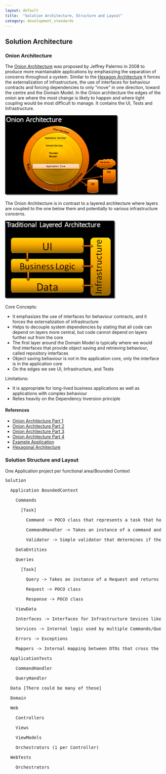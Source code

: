 ```yaml
---
layout: default
title:  "Solution Architecture, Structure and Layout"
category: development_standards
---
```


## Solution Architecture

### Onion Architecture

The [Onion Architecture](http://jeffreypalermo.com/blog/the-onion-architecture-part-1/) was proposed by Jeffrey Palermo in 2008 to produce more maintainable applications by emphasizing the separation of concerns throughout a system. Similar to the [Hexagon Architecture](https://en.wikipedia.org/wiki/Hexagonal_architecture_(software)) it forces the externalization of infrastructure, the use of interfaces for behaviour contracts and forcing dependencies to only "move" in one direction, toward the centre and the Domain Model. In the Onion architecture the edges of the onion are where the most change is likely to happen and where tight coupling would be most difficult to manage. It contains the UI, Tests and Infrastructure. 

![](images/OnionArchitecture.png)

The Onion Architecture is in contrast to a layered architecture where layers are coupled to the one below them and potentially to various infrastructure concerns.

![](images/LayeredArchitecture.png)

Core Concepts:

* It emphasizes the use of interfaces for behaviour contracts, and it forces the externalization of infrastructure
* Helps to decouple system dependencies by stating that all code can depend on layers more central, but code cannot depend on layers further out from the core
* The first layer around the Domain Model is typically where we would find interfaces that provide object saving and retrieving behaviour, called repository interfaces
* Object saving behaviour is *not* in the application core, only the interface is in the application core
* On the edges we see UI, Infrastructure, and Tests

Limitations:

* It is appropriate for long-lived business applications as well as applications with complex behaviour
* Relies heavily on the Dependency Inversion principle

#### References

* [Onion Architecture Part 1](http://jeffreypalermo.com/blog/the-onion-architecture-part-1/)
* [Onion Architecture Part 2](https://jeffreypalermo.com/2008/07/the-onion-architecture-part-2/)
* [Onion Architecture Part 3](https://jeffreypalermo.com/2008/08/the-onion-architecture-part-3/)
* [Onion Architecture Part 4](https://jeffreypalermo.com/2013/08/onion-architecture-part-4-after-four-years/)
* [Example Application](https://bitbucket.org/jeffreypalermo/onion-architecture/src/default/)
* [Hexagonal Architecture](https://en.wikipedia.org/wiki/Hexagonal_architecture_(software))

### Solution Structure and Layout

One Application project per functional area/Bounded Context

<pre>
Solution  

  Application BoundedContext   

    Commands   

      [Task]

        Command -> POCO class that represents a task that has to be performed such as a user action.     

        CommandHandler -> Takes an instance of a command and does the actual work.     

        Validator -> Simple validator that determines if the command contains valid data.   

    DataEntities   

    Queries    

      [Task]

        Query -> Takes an instance of a Request and returns a Response     

        Request -> POCO class     

        Response -> POCO class   

    ViewData  

    Interfaces -> Interfaces for Infrastructure Sevices like Logging and Email   

    Services -> Internal logic used by multiple Commands/Queries   

    Errors -> Exceptions   

    Mappers -> Internal mapping between DTOs that cross the boundaries of Infrastructure/Application and Application/Domain  

  ApplicationTests   

    CommandHandler   

    QueryHandler  

  Data [There could be many of these]  

  Domain  

  Web   

    Controllers   

    Views   

    ViewModels   

    Orchestrators (1 per Controller)  

  WebTests

    Orchestrators

</pre>